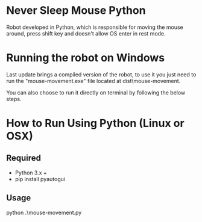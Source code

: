 # Never Sleep Mouse Python #
Robot developed in Python, which is responsible for moving the mouse around, press shift key and doesn't allow OS enter in rest mode.

# Running the robot on Windows #
Last update brings a compiled version of the robot, to use it you just need to run the "mouse-movement.exe" file located at dist\mouse-movement.

You can also choose to run it directly on terminal by following the below steps.

# How to Run Using Python (Linux or OSX)

## Required ##

- Python 3.x + 
- pip install pyautogui

## Usage ##
python .\mouse-movement.py